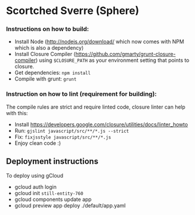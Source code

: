 # Scortched Sverre (Sphere)

### Instructions on how to build:

* Install Node (http://nodejs.org/download/ which now comes with NPM which is also a dependency)
* Install Closure Compiler (https://github.com/gmarty/grunt-closure-compiler) using `$CLOSURE_PATH` as your environment setting that points to closure.
* Get dependencies: `npm install`
* Compile with grunt: `grunt`

### Instruction on how to lint (requirement for building):

The compile rules are strict and require linted code, closure linter can help with this:
* Install https://developers.google.com/closure/utilities/docs/linter_howto
* Run: `gjslint javascript/src/**/*.js --strict`
* Fix: `fixjsstyle javascript/src/**/*.js`
* Enjoy clean code :)

## Deployment instructions

To deploy using gCloud
* gcloud auth login
* gcloud init `still-entity-760`
* gcloud components update app
* gcloud preview app deploy ./default/app.yaml
